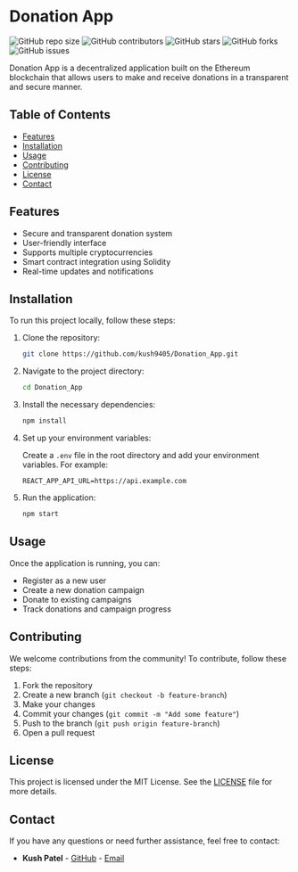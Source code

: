 # Donation App

![GitHub repo size](https://img.shields.io/github/repo-size/kush9405/Donation_App)
![GitHub contributors](https://img.shields.io/github/contributors/kush9405/Donation_App)
![GitHub stars](https://img.shields.io/github/stars/kush9405/Donation_App?style=social)
![GitHub forks](https://img.shields.io/github/forks/kush9405/Donation_App?style=social)
![GitHub issues](https://img.shields.io/github/issues/kush9405/Donation_App)

Donation App is a decentralized application built on the Ethereum blockchain that allows users to make and receive donations in a transparent and secure manner.

## Table of Contents

- [Features](#features)
- [Installation](#installation)
- [Usage](#usage)
- [Contributing](#contributing)
- [License](#license)
- [Contact](#contact)

## Features

- Secure and transparent donation system
- User-friendly interface
- Supports multiple cryptocurrencies
- Smart contract integration using Solidity
- Real-time updates and notifications

## Installation

To run this project locally, follow these steps:

1. Clone the repository:

    ```sh
    git clone https://github.com/kush9405/Donation_App.git
    ```

2. Navigate to the project directory:

    ```sh
    cd Donation_App
    ```

3. Install the necessary dependencies:

    ```sh
    npm install
    ```

4. Set up your environment variables:

    Create a `.env` file in the root directory and add your environment variables. For example:

    ```env
    REACT_APP_API_URL=https://api.example.com
    ```

5. Run the application:

    ```sh
    npm start
    ```

## Usage

Once the application is running, you can:

- Register as a new user
- Create a new donation campaign
- Donate to existing campaigns
- Track donations and campaign progress

## Contributing

We welcome contributions from the community! To contribute, follow these steps:

1. Fork the repository
2. Create a new branch (`git checkout -b feature-branch`)
3. Make your changes
4. Commit your changes (`git commit -m "Add some feature"`)
5. Push to the branch (`git push origin feature-branch`)
6. Open a pull request

## License

This project is licensed under the MIT License. See the [LICENSE](LICENSE) file for more details.

## Contact

If you have any questions or need further assistance, feel free to contact:

- **Kush Patel** - [GitHub](https://github.com/kush9405) - [Email](mailto:youremail@example.com)
